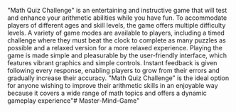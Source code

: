 "Math Quiz Challenge" is an entertaining and instructive game that will test and enhance 
your arithmetic abilities while you have fun. To accommodate players of different ages and 
skill levels, the game offers multiple difficulty levels. A variety of game modes are available 
to players, including a timed challenge where they must beat the clock to complete as 
many puzzles as possible and a relaxed version for a more relaxed experience.
Playing the game is made simple and pleasurable by the user-friendly interface, which 
features vibrant graphics and simple controls. Instant feedback is given following every 
response, enabling players to grow from their errors and gradually increase their accuracy. 
"Math Quiz Challenge" is the ideal option for anyone wishing to improve their arithmetic 
skills in an enjoyable way because it covers a wide range of math topics and offers a 
dynamic gameplay experience"# Master-Mind-Game" 
